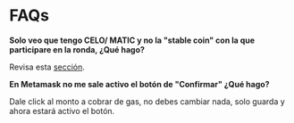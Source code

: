 # FAQs

**Solo veo que tengo CELO/ MATIC y no la "stable coin" con la que participare en la ronda, ¿Qué hago?**&#x20;

Revisa esta [sección](guia-para-usuarios/agrega-fondos-a-tu-wallet/).

**En Metamask no me sale activo el botón de "Confirmar" ¿Qué hago?**&#x20;

Dale click al monto a cobrar de gas, no debes cambiar nada, solo guarda y ahora estará activo el botón.
